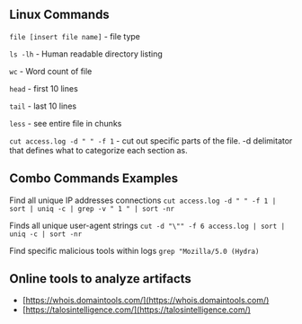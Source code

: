 ## Linux Commands 

`file [insert file name]` - file type 

`ls -lh` - Human readable directory listing 

`wc` - Word count of file 

`head` - first 10 lines 

`tail` - last 10 lines 

`less` - see entire file in chunks 

`cut access.log -d " " -f 1` - cut out specific parts of the file. 
-d delimitator that defines what to categorize each section as. 

## Combo Commands Examples 

Find all unique IP addresses connections
`cut access.log -d " " -f 1 | sort | uniq -c | grep -v " 1 " | sort -nr`

Finds all unique user-agent strings 
`cut -d "\"" -f 6 access.log | sort | uniq -c | sort -nr`

Find specific malicious tools within logs
`grep "Mozilla/5.0 (Hydra)`
## Online tools to analyze artifacts 
- [https://whois.domaintools.com/](https://whois.domaintools.com/)
- [https://talosintelligence.com/](https://talosintelligence.com/)